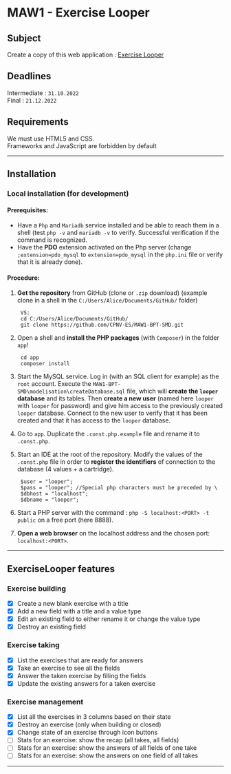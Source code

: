 # MAW1 - Exercise Looper

## Subject

Create a copy of this web application : [Exercise Looper](https://stormy-plateau-54488.herokuapp.com)

## Deadlines

Intermediate : `31.10.2022`  
Final : `21.12.2022`

## Requirements

We must use HTML5 and CSS.  
Frameworks and JavaScript are forbidden by default
___

## Installation

### Local installation (for development)

#### Prerequisites:

- Have a `Php` and `Mariadb` service installed and be able to reach them in a shell (test `php -v` and `mariadb -v` to verify. Successful verification if the command is recognized.
- Have the **PDO** extension activated on the Php server (change `;extension=pdo_mysql` to `extension=pdo_mysql` in the `php.ini` file or verify that it is already done).

#### Procedure:

1. **Get the repository** from GitHub (clone or `.zip` download) (example clone in a shell in the `C:/Users/Alice/Documents/GitHub/` folder)

        VS:
        cd C:/Users/Alice/Documents/GitHub/
        git clone https://github.com/CPNV-ES/MAW1-BPT-SMD.git

2. Open a shell and **install the PHP packages** (with `Composer`) in the folder ` app `!

        cd app
        composer install

3. Start the MySQL service. Log in (with an SQL client for example) as the `root` account. Execute the `MAW1-BPT-SMD\modelisation\createDatabase.sql` file, which will **create the `looper` database**
   and its tables. Then **create a new user** (named here `looper` with `looper` for password) and give him access to the previously created `looper` database. Connect to the new user to verify that
   it has been created and that it has access to the `looper` database.
4. Go to `app`. Duplicate the `.const.php.example` file and rename it to `.const.php`.
5. Start an IDE at the root of the repository. Modify the values ​​of the `.const.php` file in order to **register the identifiers** of connection to the database (4 values ​​+ a cartridge).

        $user = "looper";
        $pass = "looper"; //Special php characters must be preceded by \
        $dbhost = "localhost";
        $dbname = "looper";

6. Start a PHP server with the command : `php -S localhost:<PORT> -t public` on a free port (here 8888).
7. **Open a web browser** on the localhost address and the chosen port: `localhost:<PORT>`.

___

## ExerciseLooper features

### Exercise building

- [x] Create a new blank exercise with a title
- [x] Add a new field with a title and a value type
- [x] Edit an existing field to either rename it or change the value type
- [x] Destroy an existing field

### Exercise taking

- [x] List the exercises that are ready for answers
- [x] Take an exercise to see all the fields
- [x] Answer the taken exercise by filling the fields
- [x] Update the existing answers for a taken exercise

### Exercise management

- [x] List all the exercises in 3 columns based on their state
- [x] Destroy an exercise (only when building or closed)
- [x] Change state of an exercise through icon buttons
- [ ] Stats for an exercise: show the recap (all takes, all fields)
- [ ] Stats for an exercise: show the answers of all fields of one take
- [ ] Stats for an exercise: show the answers on one field of all takes

___
